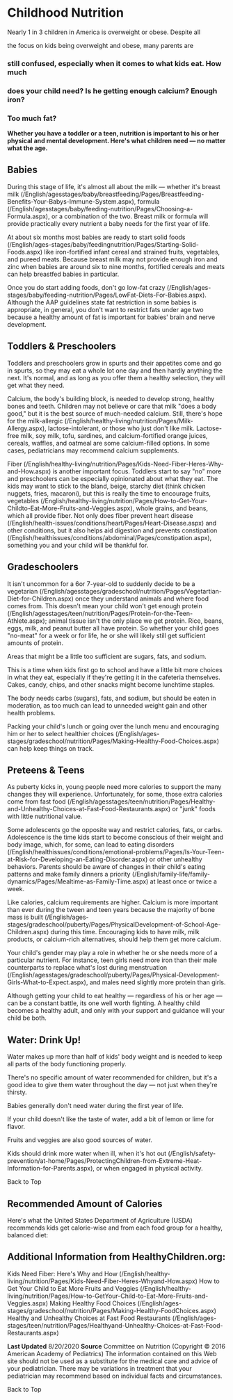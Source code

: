 # Childhood Nutrition 

Nearly 1 in 3 children in America is overweight or obese. Despite all 

the focus on kids being overweight and obese, many parents are 

### still confused, especially when it comes to what kids eat. How much 

### does your child need? Is he getting enough calcium? Enough iron? 

### Too much fat? 

**Whether you have a toddler or a teen, nutrition is important to his or her physical and mental development. Here's what children need — no matter what the age.** 

## Babies 

During this stage of life, it's almost all about the milk — whether it's breast milk (/English/agesstages/baby/breastfeeding/Pages/Breastfeeding-Benefits-Your-Babys-Immune-System.aspx), formula (/English/agesstages/baby/feeding-nutrition/Pages/Choosing-a-Formula.aspx), or a combination of the two. Breast milk or formula will provide practically every nutrient a baby needs for the first year of life. 

 At about six months most babies are ready to start solid foods (/English/ages-stages/baby/feedingnutrition/Pages/Starting-Solid-Foods.aspx) like iron-fortified infant cereal and strained fruits, vegetables, and pureed meats. Because breast milk may not provide enough iron and zinc when babies are around six to nine months, fortified cereals and meats can help breastfed babies in particular. 

 Once you do start adding foods, don't go low-fat crazy (/English/ages-stages/baby/feeding-nutrition/Pages/LowFat-Diets-For-Babies.aspx). Although the AAP guidelines state fat restriction in some babies is appropriate, in general, you don't want to restrict fats under age two because a healthy amount of fat is important for babies' brain and nerve development. 

## Toddlers & Preschoolers 

Toddlers and preschoolers grow in spurts and their appetites come and go in spurts, so they may eat a whole lot one day and then hardly anything the next. It's normal, and as long as you offer them a healthy selection, they will get what they need. 

 Calcium, the body's building block, is needed to develop strong, healthy bones and teeth. Children may not believe or care that milk "does a body good," but it is the best source of much-needed calcium. Still, there's hope for the milk-allergic (/English/healthy-living/nutrition/Pages/Milk-Allergy.aspx), lactose-intolerant, or those who just don't like milk. Lactose-free milk, soy milk, tofu, sardines, and calcium-fortified orange juices, cereals, waffles, and oatmeal are some calcium-filled options. In some cases, pediatricians may recommend calcium supplements. 

 Fiber (/English/healthy-living/nutrition/Pages/Kids-Need-Fiber-Heres-Why-and-How.aspx) is another important focus. Toddlers start to say "no" more and preschoolers can be especially opinionated about what they eat. The kids may want to stick to the bland, beige, starchy diet (think chicken nuggets, fries, macaroni), but this is really the time to encourage fruits, vegetables (/English/healthy-living/nutrition/Pages/How-to-Get-Your-Childto-Eat-More-Fruits-and-Veggies.aspx), whole grains, and beans, which all provide fiber. Not only does fiber prevent heart disease (/English/health-issues/conditions/heart/Pages/Heart-Disease.aspx) and other conditions, but it also helps aid digestion and prevents constipation (/English/healthissues/conditions/abdominal/Pages/constipation.aspx), something you and your child will be thankful for. 


## Gradeschoolers 

It isn't uncommon for a 6or 7-year-old to suddenly decide to be a vegetarian (/English/agesstages/gradeschool/nutrition/Pages/Vegetartian-Diet-for-Children.aspx) once they understand animals and where food comes from. This doesn't mean your child won't get enough protein (/English/agesstages/teen/nutrition/Pages/Protein-for-the-Teen-Athlete.aspx); animal tissue isn't the only place we get protein. Rice, beans, eggs, milk, and peanut butter all have protein. So whether your child goes "no-meat" for a week or for life, he or she will likely still get sufficient amounts of protein. 

Areas that might be a little too sufficient are sugars, fats, and sodium. 

 This is a time when kids first go to school and have a little bit more choices in what they eat, especially if they're getting it in the cafeteria themselves. Cakes, candy, chips, and other snacks might become lunchtime staples. 

 The body needs carbs (sugars), fats, and sodium, but should be eaten in moderation, as too much can lead to unneeded weight gain and other health problems. 

 Packing your child's lunch or going over the lunch menu and encouraging him or her to select healthier choices (/English/ages-stages/gradeschool/nutrition/Pages/Making-Healthy-Food-Choices.aspx) can help keep things on track. 

## Preteens & Teens 

As puberty kicks in, young people need more calories to support the many changes they will experience. Unfortunately, for some, those extra calories come from fast food (/English/agesstages/teen/nutrition/Pages/Healthy-and-Unhealthy-Choices-at-Fast-Food-Restaurants.aspx) or "junk" foods with little nutritional value. 

 Some adolescents go the opposite way and restrict calories, fats, or carbs. Adolescence is the time kids start to become conscious of their weight and body image, which, for some, can lead to eating disorders (/English/healthissues/conditions/emotional-problems/Pages/Is-Your-Teen-at-Risk-for-Developing-an-Eating-Disorder.aspx) or other unhealthy behaviors. Parents should be aware of changes in their child's eating patterns and make family dinners a priority (/English/family-life/family-dynamics/Pages/Mealtime-as-Family-Time.aspx) at least once or twice a week. 

 Like calories, calcium requirements are higher. Calcium is more important than ever during the tween and teen years because the majority of bone mass is built (/English/ages-stages/gradeschool/puberty/Pages/PhysicalDevelopment-of-School-Age-Children.aspx) during this time. Encouraging kids to have milk, milk products, or calcium-rich alternatives, should help them get more calcium. 

 Your child's gender may play a role in whether he or she needs more of a particular nutrient. For instance, teen girls need more iron than their male counterparts to replace what's lost during menstruation (/English/agesstages/gradeschool/puberty/Pages/Physical-Development-Girls-What-to-Expect.aspx), and males need slightly more protein than girls. 

Although getting your child to eat healthy — regardless of his or her age — can be a constant battle, its one well worth fighting. A healthy child becomes a healthy adult, and only with your support and guidance will your child be both. 

## Water: Drink Up! 

Water makes up more than half of kids' body weight and is needed to keep all parts of the body functioning properly. 

 There's no specific amount of water recommended for children, but it's a good idea to give them water throughout the day — not just when they're thirsty. 

 Babies generally don't need water during the first year of life. 

 If your child doesn't like the taste of water, add a bit of lemon or lime for flavor. 

 Fruits and veggies are also good sources of water. 

 Kids should drink more water when ill, when it's hot out (/English/safety-prevention/at-home/Pages/ProtectingChildren-from-Extreme-Heat-Information-for-Parents.aspx), or when engaged in physical activity. 

 Back to Top 


## Recommended Amount of Calories 

Here's what the United States Department of Agriculture (USDA) recommends kids get calorie-wise and from each food group for a healthy, balanced diet: 

## Additional Information from HealthyChildren.org: 

 Kids Need Fiber: Here's Why and How (/English/healthy-living/nutrition/Pages/Kids-Need-Fiber-Heres-Whyand-How.aspx) How to Get Your Child to Eat More Fruits and Veggies (/English/healthy-living/nutrition/Pages/How-to-GetYour-Child-to-Eat-More-Fruits-and-Veggies.aspx) Making Healthy Food Choices (/English/ages-stages/gradeschool/nutrition/Pages/Making-Healthy-FoodChoices.aspx) Healthy and Unhealthy Choices at Fast Food Restaurants (/English/ages-stages/teen/nutrition/Pages/Healthyand-Unhealthy-Choices-at-Fast-Food-Restaurants.aspx) 

**Last Updated** 8/20/2020 **Source** Committee on Nutrition (Copyright © 2016 American Academy of Pediatrics) The information contained on this Web site should not be used as a substitute for the medical care and advice of your pediatrician. There may be variations in treatment that your pediatrician may recommend based on individual facts and circumstances. 

 Back to Top 


